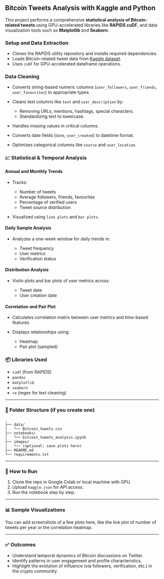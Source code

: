 ## Bitcoin Tweets Analysis with Kaggle and Python

This project performs a comprehensive **statistical analysis of Bitcoin-related tweets** using GPU-accelerated libraries like **RAPIDS cuDF**, and data visualization tools such as **Matplotlib** and **Seaborn**.

###  Setup and Data Extraction

* Clones the RAPIDS utility repository and installs required dependencies.
* Loads Bitcoin-related tweet data from [Kaggle dataset](https://www.kaggle.com/datasets/kaushiksuresh147/bitcoin-tweets).
* Uses `cuDF` for GPU-accelerated dataframe operations.

###  Data Cleaning

* Converts string-based numeric columns (`user_followers`, `user_friends`, `user_favourites`) to appropriate types.
* Cleans text columns like `text` and `user_description` by:

  * Removing URLs, mentions, hashtags, special characters.
  * Standardizing text to lowercase.
* Handles missing values in critical columns.
* Converts date fields (`date`, `user_created`) to datetime format.
* Optimizes categorical columns like `source` and `user_location`.

### 📈 Statistical & Temporal Analysis

#### **Annual and Monthly Trends**

* Tracks:

  * Number of tweets
  * Average followers, friends, favourites
  * Percentage of verified users
  * Tweet source distribution
* Visualized using `line plots` and `bar plots`.

#### **Daily Sample Analysis**

* Analyzes a one-week window for daily trends in:

  * Tweet frequency
  * User metrics
  * Verification status

#### **Distribution Analysis**

* Violin plots and bar plots of user metrics across:

  * Tweet date
  * User creation date

#### **Correlation and Pair Plot**

* Calculates correlation matrix between user metrics and time-based features.
* Displays relationships using:

  * Heatmap
  * Pair plot (sampled)

### 📦 Libraries Used

* `cudf` (from RAPIDS)
* `pandas`
* `matplotlib`
* `seaborn`
* `re` (regex for text cleaning)

---

### 📁 Folder Structure (if you create one)

```
.
├── data/
│   └── Bitcoin_tweets.csv
├── notebooks/
│   └── bitcoin_tweets_analysis.ipynb
├── images/
│   └── (optional: save plots here)
├── README.md
└── requirements.txt
```

---

### 📌 How to Run

1. Clone the repo in Google Colab or local machine with GPU.
2. Upload `kaggle.json` for API access.
3. Run the notebook step by step.

---

### 📊 Sample Visualizations

You can add screenshots of a few plots here, like the line plot of number of tweets per year or the correlation heatmap.

---

### ✅ Outcomes

* Understand temporal dynamics of Bitcoin discussions on Twitter.
* Identify patterns in user engagement and profile characteristics.
* Highlight the evolution of influence (via followers, verification, etc.) in the crypto community.
